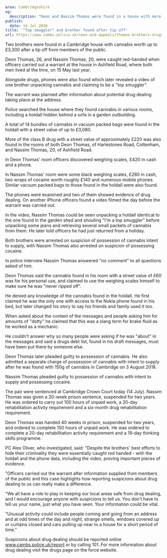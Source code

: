 ```yaml
area: Cambridgeshire
og:
  description: "Deon and Nassim Thomas were found in a house with more than \xA33,000 worth of cannabis"
publish:
  date: 14 Jul 2020
title: '"Top smuggler" and brother found after tip off'
url: https://www.cambs.police.uk/news-and-appeals/thomas-brothers-drugs-court-report
```

Two brothers were found in a Cambridge house with cannabis worth up to £3,300 after a tip off from members of the public.

Deon Thomas, 26, and Nassim Thomas, 20, were caught red-handed when officers carried out a warrant at the house in Ashfield Road, where both men lived at the time, on 15 May last year.

Alongside drugs, phones were also found which later revealed a video of one brother unpacking cannabis and claiming to be a "top smuggler".

The warrant was planned after information about potential drug dealing taking place at the address.

Police searched the house where they found cannabis in various rooms, including a holdall hidden behind a sofa in a garden outbuilding.

A total of 14 bundles of cannabis in vacuum packed bags were found in the holdall with a street value of up to £3,080.

More of the class B drug with a street value of approximately £220 was also found in the rooms of both Deon Thomas, of Harlestones Road, Cottenham, and Nassim Thomas, 20, of Ashfield Road.

In Deon Thomas' room officers discovered weighing scales, £420 in cash and a phone.

In Nassim Thomas' room were some black weighing scales, £280 in cash, two wraps of cocaine worth roughly £140 and numerous mobile phones. Similar vacuum packed bags to those found in the holdall were also found.

The phones were examined and two of them showed evidence of drug dealing. On another iPhone officers found a video filmed the day before the warrant was carried out.

In the video, Nassim Thomas could be seen unpacking a holdall identical to the one found in the garden shed and shouting "I'm a top smuggler" before unpacking some jeans and retrieving several small packets of cannabis from them. He later told officers he had just returned from a holiday.

Both brothers were arrested on suspicion of possession of cannabis intent to supply, with Nassim Thomas also arrested on suspicion of possessing cocaine.

In police interview Nassim Thomas answered "no comment" to all questions asked of him.

Deon Thomas said the cannabis found in his room with a street value of £60 was for his personal use, and claimed to use the weighing scales himself to make sure he was "never ripped off".

He denied any knowledge of the cannabis found in the holdall. He first claimed he was the only one with access to the Nokia phone found in his bed, but later changed his story to say his friends and family used it too.

When asked about the context of the messages and people asking him for amounts of "dotty" he claimed that this was a slang term for brake fluid as he worked as a mechanic.

He couldn't answer why so many people were asking if he was "about" in the messages and said a drugs debt list, found in his draft messages, must have been put there by someone else.

Deon Thomas later pleaded guilty to possession of cannabis. He also admitted a separate charge of possession of cannabis with intent to supply after he was found with 150g of cannabis in Cambridge on 3 August 2018.

Nassim Thomas pleaded guilty to possession of cannabis with intent to supply and possessing cocaine.

The pair were sentenced at Cambridge Crown Court today (14 July). Nassim Thomas was given a 20-week prison sentence, suspended for two years. He was ordered to carry out 100 hours of unpaid work, a 20-day rehabilitation activity requirement and a six-month drug rehabilitation requirement.

Deon Thomas was handed 40 weeks in prison, suspended for two years, and ordered to complete 150 hours of unpaid work. He was ordered to complete a 20-day rehabilitation activity requirement and a 19-day thinking skills programme.

PC Alex Oliver, who investigated, said: "Despite the brothers' best efforts to hide their criminality they were essentially caught red handed - with the holdall and the phone data, including the video, proving important pieces of evidence.

"Officers carried out the warrant after information supplied from members of the public and this case highlights how reporting suspicions about drug dealing to us can really make a difference.

"We all have a role to play in keeping our local areas safe from drug dealing, and I would encourage anyone with suspicions to tell us. You don't have to tell us your name, just what you have seen. Your information could be vital.

"Unusual activity could include people coming and going from an address and at odd times of the day and night, strange smells, windows covered up or curtains closed and cars pulling up near to a house for a short period of time."

Suspicions about drug dealing should be reported online www.cambs.police.uk/report or by calling 101. For more information about drug dealing visit the drugs page on the force website.
